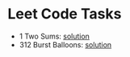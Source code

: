 # Leet Code Tasks

- 1 Two Sums: [solution](https://github.com/yk4r2/LeetCodeTasks/tree/master/1.TwoSum)
- 312 Burst Balloons: [solution](https://github.com/yk4r2/LeetCodeTasks/tree/master/312.BurstBalloons)
